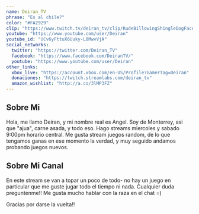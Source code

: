 ```yaml
---
name: Deiran_TV
phrase: "Es al chile?"
color: "#FA2929"
clip: "https://www.twitch.tv/deiran_tv/clip/RudeBillowingShingleDogFace-jBdMRTnDIWzHCSQE"
youtube: "https://www.youtube.com/user/Deiran"
youtube_id: "UCv6yFttuX6Uuky-L8MwvVjA"
social_networks:
  twitter: "https://twitter.com/Deiran_TV"
  facebook: "https://www.facebook.com/DeiranTV/"
  youtube: "https://www.youtube.com/user/Deiran"
other_links:
  xbox_live: "https://account.xbox.com/en-US/Profile?GamerTag=Deiran"
  donaciones: "https://twitch.streamlabs.com/deiran_tv"
  amazon_wishlist: "http://a.co/3lMP3FZ"
---
```

<h2>Sobre <span class="cursive">Mi</span></h2>
<p class="streamer-about">Hola, me llamo Deiran, y mi nombre real es Angel. Soy de Monterrey, asi que "ajua", carne asada, y todo eso. Hago streams miercoles y sabado 9:00pm horario central. Me gusta stream juegos random, de lo que tengamos ganas en ese momento la verdad, y muy seguido andamos probando juegos nuevos.</p>

<h2>Sobre <span class="cursive">Mi Canal</span></h2>
<p class="streamer-channel">En este stream se van a topar un poco de todo- no hay un juego en particular que me guste jugar todo el tiempo ni nada. Cualquier duda preguntenme!! Me gusta mucho hablar con la raza en el chat =)</p>
<p>Gracias por darse la vuelta!!</p>